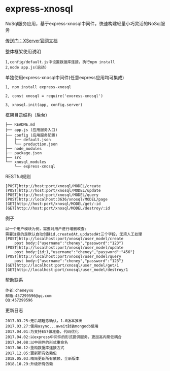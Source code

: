 # express-xnosql
NoSql服务应用，基于express-xnosql中间件，快速构建轻量小巧灵活的NoSql服务

[传送门：XServer官网文档](http://www.xserver.top)

整体框架使用说明
>
	1,config/default.js中设置数据库连接，执行npm install
	2,node app.js(启动)

单独使用express-xnosql中间件(任意express应用均可集成)
>
	1, npm install express-xnosql

	2, const xnosql = require('exoress-xnosql')

	3, xnosql.init(app, config.server)

框架目录结构（后台）
>
	├── README.md
	├── app.js (应用服务入口)
	├── config (应用服务配置)
	│   ├── default.json
	│   └── production.json
	├── node_modules
	├── package.json
	├── src
	└── xnosql_modules
	    └── express-xnosql

RESTful规则
>
	[POST]http://host:port/xnosql/MODEL/create
	[POST]http://host:port/xnosql/MODEL/update
	[POST]http://host:port/xnosql/MODEL/query
	[POST]http://localhost:3636/xnosql/MODEL/page
	[GET]http://host:port/xnosql/MODEL/get/:id
	[GET]http://host:port/xnosql/MODEL/destroy/:id

例子
>
	以一个用户模块为例，需要对用户进行增删改查:
	需要注意的是默认自动创建id,createdAt,updatedAt三个字段，无须人工处理
	[POST]http://localhost:port/xnosql/user_model/create
		post body:{"username":"cheney","password":"123"}
	[POST]http://localhost:port/xnosql/user_model/update
		post body:{id:1,"username":"cheney","password":"456"}
	[POST]http://localhost:port/xnosql/user_model/query
		post body:{"username":"cheney","password":"123"}
	[GET]http://localhost:port/xnosql/user_model/get/1
	[GET]http://localhost:port/xnosql/user_model/destroy/1

帮助联系
>
	作者:cheneyxu
	邮箱:457299596@qq.com
	QQ:457299596

更新日志
>
	2017.03.25:无后端理念确认，1.0版本推出
	2017.03.27:使用async...await封装mongodb使用
	2017.04.01:为支持ES7做准备，代码优化
	2017.04.02:以express中间件的形式提供服务，更加高内聚低耦合
	2017.04.08:以中间件的形式重命名
	2017.06.12:重构数据库连接方式
	2017.12.05:更新所有依赖包
	2018.05.03:精简更新所有依赖，全新版本
	2018.10.29:升级所有依赖